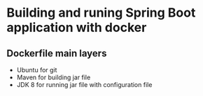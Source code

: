 # Building and runing Spring Boot application with docker
## Dockerfile main layers
 - Ubuntu for git
 - Maven for building jar file 
 - JDK 8 for running jar file with configuration file 
 


